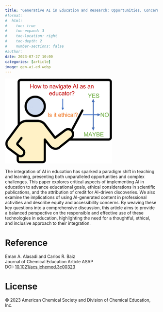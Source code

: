 ```yaml
---
title: "Generative AI in Education and Research: Opportunities, Concerns, and Solutions"
#format:
#  html:
#    toc: true
#    toc-expand: 3
#    toc-location: right
#    toc-depth: 2
#    number-sections: false
#author: 
date: 2023-07-27 10:00
categories: [article]
image: gen-ai-ed.webp
---
```

<img src="gen-ai-ed.webp" width="70%">

The integration of AI in education has sparked a paradigm shift in teaching and learning, presenting both unparalleled opportunities and complex challenges. This paper explores critical aspects of implementing AI in education to advance educational goals, ethical considerations in scientific publications, and the attribution of credit for AI-driven discoveries. We also examine the implications of using AI-generated content in professional activities and describe equity and accessibility concerns. By weaving these key questions into a comprehensive discussion, this article aims to provide a balanced perspective on the responsible and effective use of these technologies in education, highlighting the need for a thoughtful, ethical, and inclusive approach to their integration.


# Reference

Eman A. Alasadi and Carlos R. Baiz  
Journal of Chemical Education Article ASAP  
DOI: [10.1021/acs.jchemed.3c00323](https://doi.org/10.1021/acs.jchemed.3c00323)
<span hidden>KEYWORDS: Generative AI, Education, ChatGPT, AI Opinions, Use of AI, GPT-4, AI Integration, Tools, Technology </span>


# License

© 2023 American Chemical Society and Division of Chemical Education, Inc.

